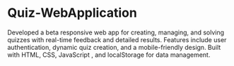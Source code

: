 # Quiz-WebApplication
Developed a beta responsive web app for creating, managing, and solving quizzes with real-time feedback and detailed results. Features include user authentication, dynamic quiz creation, and a mobile-friendly design. Built with HTML, CSS, JavaScript , and localStorage for data management.
